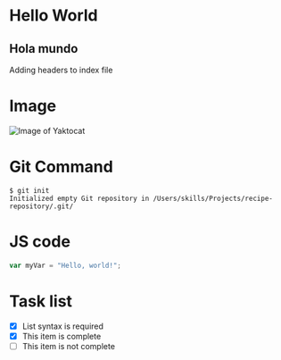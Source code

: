 # Hello World  #

## Hola mundo ##

Adding headers to index file

# Image
![Image of Yaktocat](https://octodex.github.com/images/yaktocat.png)

# Git Command
```
$ git init
Initialized empty Git repository in /Users/skills/Projects/recipe-repository/.git/
```
# JS code 
``` javascript
var myVar = "Hello, world!";
```

# Task list

- [x] List syntax is required
- [x] This item is complete
- [ ] This item is not complete
